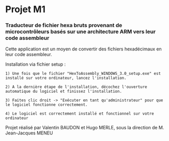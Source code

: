 
# Projet M1
### Traducteur de fichier hexa bruts provenant de microcontrôleurs basés sur une architecture ARM vers leur code assembleur

Cette application est un moyen de convertir des fichiers hexadécimaux en leur code assembleur.

Installation via fichier setup :

    1) Une fois que le fichier "HexToAssembly_WINDOWS_3.0_setup.exe" est installé sur votre ordinateur, lancez l'installation.

    2) A la dernière étape de l'installation, décochez l'ouverture automatique du logiciel et finissez l'installation.

    3) Faites clic droit -> "Exécuter en tant qu'administrateur" pour que le logiciel fonctionne correctement.

    4) Le logiciel est correctement installé et fonctionnel sur votre ordinateur

Projet réalisé par Valentin BAUDON et Hugo MERLE, sous la direction de M. Jean-Jacques MENEU
